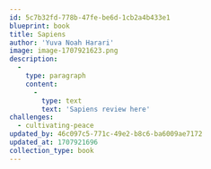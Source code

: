 ```yaml
---
id: 5c7b32fd-778b-47fe-be6d-1cb2a4b433e1
blueprint: book
title: Sapiens
author: 'Yuva Noah Harari'
image: image-1707921623.png
description:
  -
    type: paragraph
    content:
      -
        type: text
        text: 'Sapiens review here'
challenges:
  - cultivating-peace
updated_by: 46c097c5-771c-49e2-b8c6-ba6009ae7172
updated_at: 1707921696
collection_type: book
---
```

